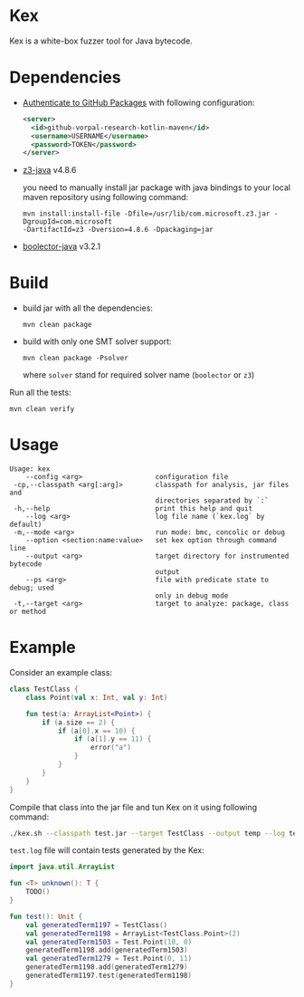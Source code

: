 # Kex

Kex is a white-box fuzzer tool for Java bytecode.

# Dependencies

* [Authenticate to GitHub Packages](https://docs.github.com/en/packages/guides/configuring-apache-maven-for-use-with-github-packages#authenticating-to-github-packages)
  with following configuration:
  ```xml
  <server>
    <id>github-vorpal-research-kotlin-maven</id>
    <username>USERNAME</username>
    <password>TOKEN</password>
  </server>
  ``` 

* [z3-java](https://aur.archlinux.org/packages/z3-java/) v4.8.6

  you need to manually install jar package with java bindings to your local maven repository using
  following command:
  ```
  mvn install:install-file -Dfile=/usr/lib/com.microsoft.z3.jar -DgroupId=com.microsoft 
  -DartifactId=z3 -Dversion=4.8.6 -Dpackaging=jar
  ```
* [boolector-java](https://aur.archlinux.org/packages/boolector-java/) v3.2.1

# Build

* build jar with all the dependencies:
    ```
    mvn clean package
    ```

* build with only one SMT solver support:
    ```
    mvn clean package -Psolver
    ```
    where `solver` stand for required solver name (`boolector` or `z3`) 

Run all the tests:
```
mvn clean verify
```

# Usage

```
Usage: kex
    --config <arg>                  configuration file
 -cp,--classpath <arg[:arg]>        classpath for analysis, jar files and
                                    directories separated by `:`
 -h,--help                          print this help and quit
    --log <arg>                     log file name (`kex.log` by default)
 -m,--mode <arg>                    run mode: bmc, concolic or debug
    --option <section:name:value>   set kex option through command line
    --output <arg>                  target directory for instrumented bytecode
                                    output
    --ps <arg>                      file with predicate state to debug; used
                                    only in debug mode
 -t,--target <arg>                  target to analyze: package, class or method
```

# Example

Consider an example class:
```kotlin
class TestClass {
    class Point(val x: Int, val y: Int)

    fun test(a: ArrayList<Point>) {
        if (a.size == 2) {
            if (a[0].x == 10) {
                if (a[1].y == 11) {
                    error("a")
                }
            }
        }
    }
}
```

Compile that class into the jar file and tun Kex on it using following command:
```bash
./kex.sh --classpath test.jar --target TestClass --output temp --log test.log
```

`test.log` file will contain tests generated by the Kex:
```kotlin
import java.util.ArrayList

fun <T> unknown(): T {
    TODO()
}

fun test(): Unit {
    val generatedTerm1197 = TestClass()
    val generatedTerm1198 = ArrayList<TestClass.Point>(2)
    val generatedTerm1503 = Test.Point(10, 0)
    generatedTerm1198.add(generatedTerm1503)
    val generatedTerm1279 = Test.Point(0, 11)
    generatedTerm1198.add(generatedTerm1279)
    generatedTerm1197.test(generatedTerm1198)
}
``` 